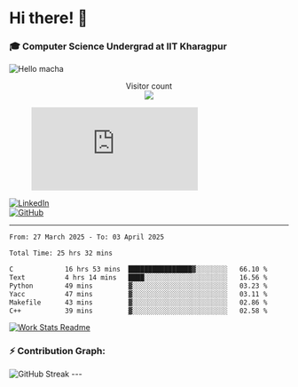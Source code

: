 # Hi there! 👋

### 🎓 Computer Science Undergrad at IIT Kharagpur

<img src="https://raw.githubusercontent.com/sagar-viradiya/sagar-viradiya/master/resources/banner.png" alt="Hello macha">

<p align="center"> 
  Visitor count<br>
  <img src="https://profile-counter.glitch.me/sesiii/count.svg" />
</p>

<figure><embed src="https://wakatime.com/share/@81d5e6c4-c575-43e6-9a9e-85ed25517f53/42cf003a-18dd-42ef-bded-df01146821f2.svg"></embed></figure>

[![LinkedIn](https://img.shields.io/badge/LinkedIn-0077B5?style=for-the-badge&logo=linkedin&logoColor=white)](https://www.linkedin.com/in/sesidadi)  
[![GitHub](https://img.shields.io/badge/GitHub-181717?style=for-the-badge&logo=github&logoColor=white)](https://github.com/sesiii)

---
<!--START_SECTION:waka-->

```txt
From: 27 March 2025 - To: 03 April 2025

Total Time: 25 hrs 32 mins

C             16 hrs 53 mins  ████████████████▓░░░░░░░░   66.10 %
Text          4 hrs 14 mins   ████░░░░░░░░░░░░░░░░░░░░░   16.56 %
Python        49 mins         ▓░░░░░░░░░░░░░░░░░░░░░░░░   03.23 %
Yacc          47 mins         ▓░░░░░░░░░░░░░░░░░░░░░░░░   03.11 %
Makefile      43 mins         ▓░░░░░░░░░░░░░░░░░░░░░░░░   02.86 %
C++           39 mins         ▓░░░░░░░░░░░░░░░░░░░░░░░░   02.58 %
```

<!--END_SECTION:waka-->


[![Work Stats Readme](https://github.com/sesiii/sesiii/actions/workflows/main.yml/badge.svg)](https://github.com/sesiii/sesiii/actions/workflows/main.yml)

### ⚡ Contribution Graph:

<img src="https://streak-stats.demolab.com/?user=sesiii&theme=radical" alt="GitHub Streak" />
---
